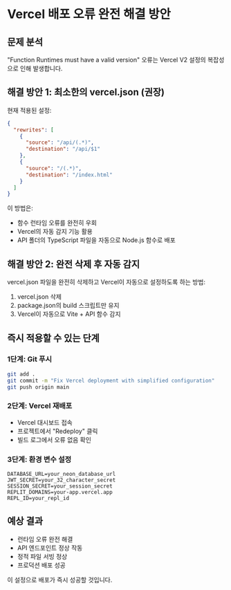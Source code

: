 # Vercel 배포 오류 완전 해결 방안

## 문제 분석
"Function Runtimes must have a valid version" 오류는 Vercel V2 설정의 복잡성으로 인해 발생합니다.

## 해결 방안 1: 최소한의 vercel.json (권장)

현재 적용된 설정:
```json
{
  "rewrites": [
    {
      "source": "/api/(.*)",
      "destination": "/api/$1"
    },
    {
      "source": "/(.*)",
      "destination": "/index.html"
    }
  ]
}
```

이 방법은:
- 함수 런타임 오류를 완전히 우회
- Vercel의 자동 감지 기능 활용
- API 폴더의 TypeScript 파일을 자동으로 Node.js 함수로 배포

## 해결 방안 2: 완전 삭제 후 자동 감지

vercel.json 파일을 완전히 삭제하고 Vercel이 자동으로 설정하도록 하는 방법:

1. vercel.json 삭제
2. package.json의 build 스크립트만 유지
3. Vercel이 자동으로 Vite + API 함수 감지

## 즉시 적용할 수 있는 단계

### 1단계: Git 푸시
```bash
git add .
git commit -m "Fix Vercel deployment with simplified configuration"
git push origin main
```

### 2단계: Vercel 재배포
- Vercel 대시보드 접속
- 프로젝트에서 "Redeploy" 클릭
- 빌드 로그에서 오류 없음 확인

### 3단계: 환경 변수 설정
```
DATABASE_URL=your_neon_database_url
JWT_SECRET=your_32_character_secret
SESSION_SECRET=your_session_secret
REPLIT_DOMAINS=your-app.vercel.app
REPL_ID=your_repl_id
```

## 예상 결과
- 런타임 오류 완전 해결
- API 엔드포인트 정상 작동
- 정적 파일 서빙 정상
- 프로덕션 배포 성공

이 설정으로 배포가 즉시 성공할 것입니다.